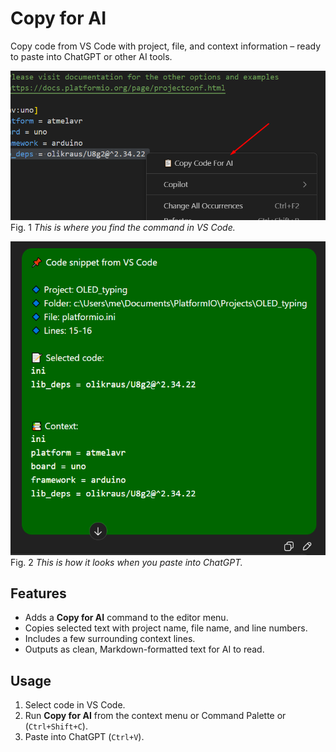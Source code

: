 # Copy for AI

Copy code from VS Code with project, file, and context information – ready to paste into ChatGPT or other AI tools.

![Right-click menu](./images/right_click.png)  
Fig. 1 *This is where you find the command in VS Code.*

![Pasting into ChatGPT](./images/paste_to_chatgpt.png)  
Fig. 2 *This is how it looks when you paste into ChatGPT.*

## Features
- Adds a **Copy for AI** command to the editor menu.
- Copies selected text with project name, file name, and line numbers.
- Includes a few surrounding context lines.
- Outputs as clean, Markdown-formatted text for AI to read.

## Usage
1. Select code in VS Code.
2. Run **Copy for AI** from the context menu or Command Palette or (`Ctrl+Shift+C`).
3. Paste into ChatGPT (`Ctrl+V`).
